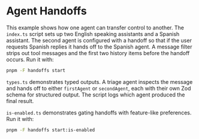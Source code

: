 # Agent Handoffs

This example shows how one agent can transfer control to another. The `index.ts` script sets up two English speaking assistants and a Spanish assistant. The second agent is configured with a handoff so that if the user requests Spanish replies it hands off to the Spanish agent. A message filter strips out tool messages and the first two history items before the handoff occurs. Run it with:

```bash
pnpm -F handoffs start
```

`types.ts` demonstrates typed outputs. A triage agent inspects the message and hands off to either `firstAgent` or `secondAgent`, each with their own Zod schema for structured output. The script logs which agent produced the final result.

`is-enabled.ts` demonstrates gating handoffs with feature-like preferences. Run it with:

```bash
pnpm -F handoffs start:is-enabled
```
